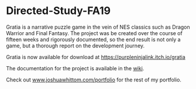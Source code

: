 # Directed-Study-FA19

Gratia is a narrative puzzle game in the vein of NES classics 
such as Dragon Warrior and Final Fantasy.
The project was be created over the course of fifteen weeks
and rigorously documented, so the end result is not only
a game, but a thorough report on the development journey.

Gratia is now available for download at https://purpleninjalink.itch.io/gratia

The documentation for the project is available in the [wiki](https://github.com/PurpleNinjaLink/Directed-Study-FA19/wiki).

Check out www.joshuawhittom.com/portfolio for the rest of my portfolio.
